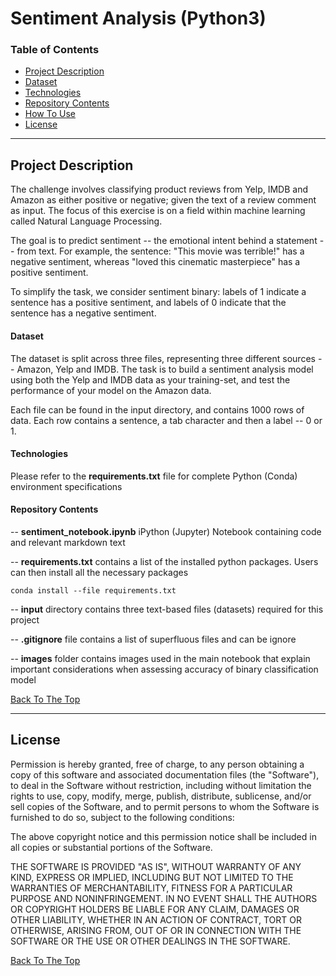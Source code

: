 # Sentiment Analysis (Python3)

### Table of Contents

- [Project Description](#description)
- [Dataset](#design-constraints)
- [Technologies](#technologies)
- [Repository Contents](#repository-contents)
- [How To Use](#how-to-use)
- [License](#license)


---

## Project Description

The challenge involves classifying product reviews from Yelp, IMDB and Amazon as either positive or negative; given
the text of a review comment as input. The focus of this exercise is on a field within machine learning called Natural Language Processing.

The goal is to predict sentiment -- the emotional intent behind a statement -- from text. For example, the sentence: "This movie was terrible!" has a negative sentiment, whereas "loved this cinematic masterpiece" has a positive sentiment.

To simplify the task, we consider sentiment binary: labels of 1 indicate a sentence has a positive sentiment, and labels of 0 indicate that the sentence has a negative sentiment.

#### Dataset
The dataset is split across three files, representing three different sources -- Amazon, Yelp and IMDB. 
The task is to build a sentiment analysis model using both the Yelp and IMDB data as your training-set, 
and test the performance of your model on the Amazon data.

Each file can be found in the input directory, and contains 1000 rows of data. Each row contains a sentence, a tab character and then a label -- 0 or 1.

#### Technologies

Please refer to the **requirements.txt** file for complete Python (Conda) environment specifications

#### Repository Contents

-- **sentiment_notebook.ipynb** iPython (Jupyter) Notebook containing code and relevant markdown text

-- **requirements.txt** contains a list of the installed python packages. Users can then install all the necessary packages
```
conda install --file requirements.txt
```
-- **input** directory contains three text-based files (datasets) required for this project

-- **.gitignore** file contains a list of superfluous files and can be ignore

-- **images** folder contains images used in the main notebook that explain important considerations when assessing accuracy of binary classification model


[Back To The Top](#read-me-template)

---


## License

Permission is hereby granted, free of charge, to any person obtaining a copy
of this software and associated documentation files (the "Software"), to deal
in the Software without restriction, including without limitation the rights
to use, copy, modify, merge, publish, distribute, sublicense, and/or sell
copies of the Software, and to permit persons to whom the Software is
furnished to do so, subject to the following conditions:

The above copyright notice and this permission notice shall be included in all
copies or substantial portions of the Software.

THE SOFTWARE IS PROVIDED "AS IS", WITHOUT WARRANTY OF ANY KIND, EXPRESS OR
IMPLIED, INCLUDING BUT NOT LIMITED TO THE WARRANTIES OF MERCHANTABILITY,
FITNESS FOR A PARTICULAR PURPOSE AND NONINFRINGEMENT. IN NO EVENT SHALL THE
AUTHORS OR COPYRIGHT HOLDERS BE LIABLE FOR ANY CLAIM, DAMAGES OR OTHER
LIABILITY, WHETHER IN AN ACTION OF CONTRACT, TORT OR OTHERWISE, ARISING FROM,
OUT OF OR IN CONNECTION WITH THE SOFTWARE OR THE USE OR OTHER DEALINGS IN THE
SOFTWARE.

[Back To The Top](#read-me-template)
